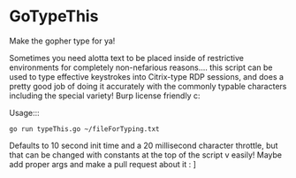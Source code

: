 # GoTypeThis

Make the gopher type for ya!

Sometimes you need alotta text to be placed inside of restrictive environments for completely non-nefarious reasons.... this script can be used to type effective keystrokes into Citrix-type RDP sessions, and does a pretty good job of doing it accurately with the commonly typable characters including the special variety! Burp license friendly c:


Usage:::

`go run typeThis.go ~/fileForTyping.txt`

Defaults to 10 second init time and a 20 millisecond character throttle, but that can be changed with constants at the top of the script v easily! Maybe add proper args and make a pull request about it    : ]
